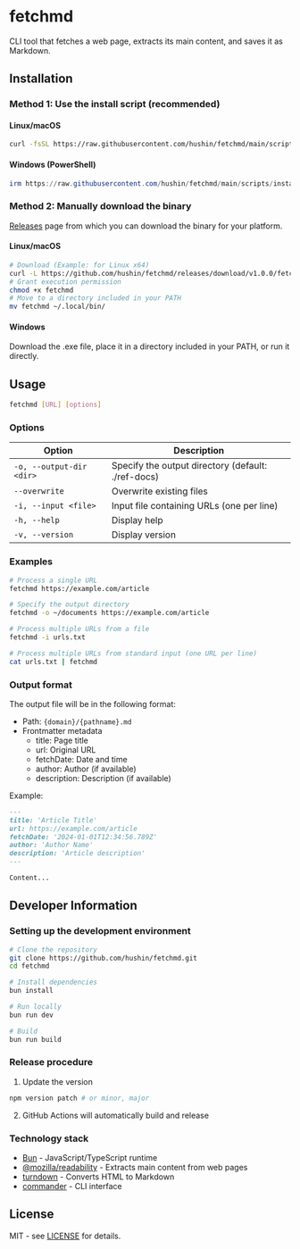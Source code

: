 # fetchmd

CLI tool that fetches a web page, extracts its main content, and saves it as Markdown.

## Installation

### Method 1: Use the install script (recommended)

#### Linux/macOS

```bash
curl -fsSL https://raw.githubusercontent.com/hushin/fetchmd/main/scripts/install.sh | bash
```

#### Windows (PowerShell)

```powershell
irm https://raw.githubusercontent.com/hushin/fetchmd/main/scripts/install.ps1 | iex
```

### Method 2: Manually download the binary

[Releases](https://github.com/hushin/fetchmd/releases/latest) page from which you can download the binary for your platform.

#### Linux/macOS

```bash
# Download (Example: for Linux x64)
curl -L https://github.com/hushin/fetchmd/releases/download/v1.0.0/fetchmd-linux-x64 -o fetchmd
# Grant execution permission
chmod +x fetchmd
# Move to a directory included in your PATH
mv fetchmd ~/.local/bin/
```

#### Windows

Download the .exe file, place it in a directory included in your PATH, or run it directly.

## Usage

```bash
fetchmd [URL] [options]
```

### Options

| Option                   | Description                                        |
| ------------------------ | -------------------------------------------------- |
| `-o, --output-dir <dir>` | Specify the output directory (default: ./ref-docs) |
| `--overwrite`            | Overwrite existing files                           |
| `-i, --input <file>`     | Input file containing URLs (one per line)          |
| `-h, --help`             | Display help                                       |
| `-v, --version`          | Display version                                    |

### Examples

```bash
# Process a single URL
fetchmd https://example.com/article

# Specify the output directory
fetchmd -o ~/documents https://example.com/article

# Process multiple URLs from a file
fetchmd -i urls.txt

# Process multiple URLs from standard input (one URL per line)
cat urls.txt | fetchmd
```

### Output format

The output file will be in the following format:

- Path: `{domain}/{pathname}.md`
- Frontmatter metadata
  - title: Page title
  - url: Original URL
  - fetchDate: Date and time
  - author: Author (if available)
  - description: Description (if available)

Example:

```markdown
---
title: 'Article Title'
url: https://example.com/article
fetchDate: '2024-01-01T12:34:56.789Z'
author: 'Author Name'
description: 'Article description'
---

Content...
```

## Developer Information

### Setting up the development environment

```bash
# Clone the repository
git clone https://github.com/hushin/fetchmd.git
cd fetchmd

# Install dependencies
bun install

# Run locally
bun run dev

# Build
bun run build
```

### Release procedure

1. Update the version

```bash
npm version patch # or minor, major
```

2. GitHub Actions will automatically build and release

### Technology stack

- [Bun](https://bun.sh/) - JavaScript/TypeScript runtime
- [@mozilla/readability](https://github.com/mozilla/readability) - Extracts main content from web pages
- [turndown](https://github.com/mixmark-io/turndown) - Converts HTML to Markdown
- [commander](https://github.com/tj/commander.js) - CLI interface

## License

MIT - see [LICENSE](LICENSE) for details.

